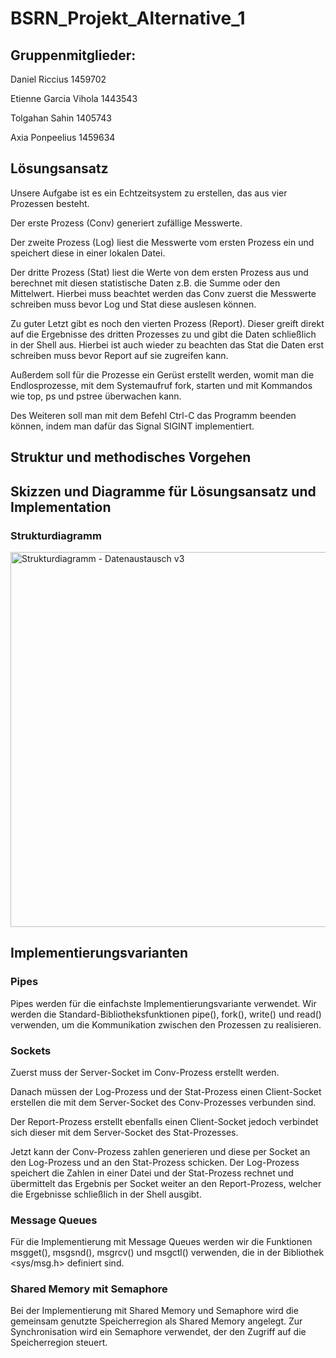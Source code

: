 # BSRN_Projekt_Alternative_1

## Gruppenmitglieder:
Daniel Riccius 1459702

Etienne Garcia Vihola 1443543

Tolgahan Sahin 1405743

Axia Ponpeelius 1459634
## Lösungsansatz
Unsere Aufgabe ist es ein Echtzeitsystem zu erstellen, das aus vier Prozessen besteht. 

Der erste Prozess (Conv) generiert zufällige Messwerte.  

Der zweite Prozess (Log) liest die Messwerte vom ersten Prozess ein und speichert diese in einer lokalen Datei.  

Der dritte Prozess (Stat) liest die Werte von dem ersten Prozess aus und berechnet mit diesen statistische Daten z.B. die Summe oder den Mittelwert. Hierbei muss beachtet werden das Conv zuerst die Messwerte schreiben muss bevor Log und Stat diese auslesen können.  

Zu guter Letzt gibt es noch den vierten Prozess (Report). Dieser greift direkt auf die Ergebnisse des dritten Prozesses zu und gibt die Daten schließlich in der Shell aus. Hierbei ist auch wieder zu beachten das Stat die Daten erst schreiben muss bevor Report auf sie zugreifen kann. 

Außerdem soll für die Prozesse ein Gerüst erstellt werden,  womit man die Endlosprozesse, mit dem Systemaufruf fork, starten und mit Kommandos wie top, ps und pstree überwachen kann. 

Des Weiteren soll man mit dem Befehl Ctrl-C das Programm beenden können, indem man dafür das Signal SIGINT implementiert. 

## Struktur und methodisches Vorgehen
## Skizzen und Diagramme für Lösungsansatz und Implementation
### Strukturdiagramm
<img width="600" alt="Strukturdiagramm - Datenaustausch v3" src="https://user-images.githubusercontent.com/112110296/235207265-50e32d1b-91f9-4f0b-aaf1-37f82438c5f0.png">

## Implementierungsvarianten
### Pipes
Pipes werden für die einfachste Implementierungsvariante verwendet. Wir werden die Standard-Bibliotheksfunktionen pipe(), fork(), write() und read() verwenden, um die Kommunikation zwischen den Prozessen zu realisieren.

### Sockets
Zuerst muss der Server-Socket im Conv-Prozess erstellt werden.  

Danach müssen der Log-Prozess und der Stat-Prozess einen Client-Socket erstellen die mit dem Server-Socket des Conv-Prozesses verbunden sind. 

Der Report-Prozess erstellt ebenfalls einen Client-Socket jedoch verbindet sich dieser mit dem Server-Socket des Stat-Prozesses. 

Jetzt kann der Conv-Prozess zahlen generieren und diese per Socket an den Log-Prozess und an den Stat-Prozess schicken. Der Log-Prozess speichert die Zahlen in einer Datei und der Stat-Prozess rechnet und übermittelt das Ergebnis per Socket weiter an den Report-Prozess, welcher die Ergebnisse schließlich in der Shell ausgibt.

### Message Queues
Für die Implementierung mit Message Queues werden wir die Funktionen msgget(), msgsnd(), msgrcv() und msgctl() verwenden, die in der Bibliothek <sys/msg.h> definiert sind.

### Shared Memory mit Semaphore
Bei der Implementierung mit Shared Memory und Semaphore wird die gemeinsam genutzte Speicherregion als Shared Memory angelegt. Zur Synchronisation wird ein Semaphore verwendet, der den Zugriff auf die Speicherregion steuert.

